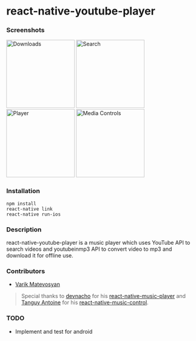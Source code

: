 # react-native-youtube-player
### Screenshots
<img src="https://res.cloudinary.com/just/image/upload/v1485982719/ice_screenshot_20170201-125648_ngjhbo.png" alt="Downloads" width="180"/>
<img src="https://res.cloudinary.com/just/image/upload/v1485982719/ice_screenshot_20170201-125703_cyvdki.png" alt="Search" width="180px"/>
<img src="https://res.cloudinary.com/just/image/upload/v1485982719/ice_screenshot_20170201-125722_uwmi4s.png" alt="Player" width="180px"/>
<img src="https://res.cloudinary.com/just/image/upload/v1485982720/ice_screenshot_20170201-125744_dotdqh.png" alt="Media Controls" width="180px"/>

### Installation

```
npm install
react-native link
react-native run-ios

```
### Description
react-native-youtube-player is a music player which uses YouTube API to search videos and youtubeinmp3 API to convert video to mp3 and download it for offline use.

### Contributors

- [Varik Matevosyan](https://github.com/var77)

>Special thanks to [devnacho](https://github.com/devnacho) for his [react-native-music-player]( https://github.com/devnacho/react-native-music-player) and [Tanguy Antoine](https://github.com/tanguyantoine) for his [react-native-music-control]( https://github.com/tanguyantoine/react-native-music-control).

### TODO
- Implement and test for android
